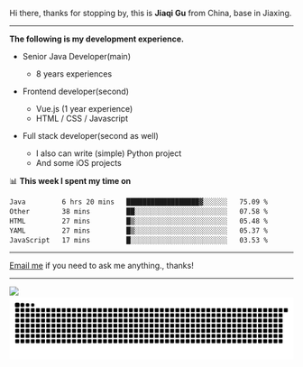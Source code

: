 Hi there, thanks for stopping by, this is **Jiaqi Gu** from China, base in Jiaxing.

---

**The following is my development experience.**

- Senior Java Developer(main)
  - 8 years experiences

- Frontend developer(second)
  - Vue.js (1 year experience)
  - HTML / CSS / Javascript
  
- Full stack developer(second as well)
  - I also can write (simple) Python project
  - And some iOS projects

📊 **This week I spent my time on**
<!--START_SECTION:waka-->

```txt
Java         6 hrs 20 mins   ██████████████████▓░░░░░░   75.09 %
Other        38 mins         ██░░░░░░░░░░░░░░░░░░░░░░░   07.58 %
HTML         27 mins         █▒░░░░░░░░░░░░░░░░░░░░░░░   05.48 %
YAML         27 mins         █▒░░░░░░░░░░░░░░░░░░░░░░░   05.37 %
JavaScript   17 mins         █░░░░░░░░░░░░░░░░░░░░░░░░   03.53 %
```

<!--END_SECTION:waka-->

---

[Email me](mailto:htk2klwgr@mozmail.com?subject=Hiring_from_GitHub) if you need to ask me anything., thanks!

---

![]( https://visitor-badge.glitch.me/badge?page_id=githubgujiaqi)
![]( https://github.com/droid-Q/droid-Q/raw/output/github-contribution-grid-snake.svg#gh-dark-mode-only)
